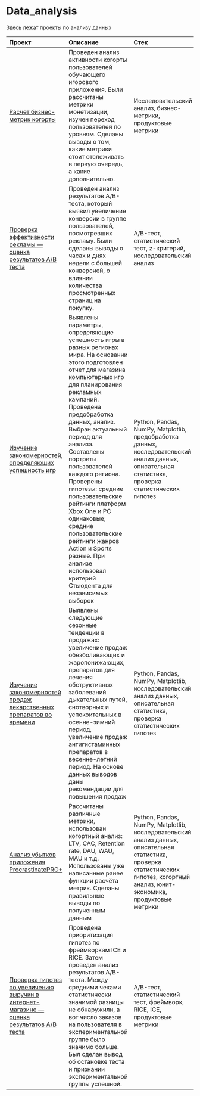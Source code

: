 # Data_analysis
Здесь лежат проекты по анализу данных

| Проект                | Описание               | Стек                        |
| :-------------------- | :--------------------- |:----------------------------|
| [Расчет бизнес-метрик когорты](https://github.com/anastasia-gorbenko/Data_analysis/tree/main/Расчет%20бизнес-метрик)| Проведен анализ активности когорты пользователей обучающего игорового приложения. Были рассчитаны метрики монетизации, изучен переход пользователей по уровням. Сделаны выводы о том, какие метрики стоит отслеживать в первую очередь, а какие дополнительно. |  Исследовательский анализ, бизнес-метрики, продуктовые метрики |
| [Проверка эффективности рекламы — оценка результатов A/B теста](https://github.com/anastasia-gorbenko/Data_analysis/tree/main/Эффективность%20рекламы%20-%20A%3AB-тест) | Проведен анализ результатов A/B-теста, который выявил увеличение конверсии в группе пользователей, посмотревших рекламу. Были сделаны выводы о часах и днях недели с большей конверсией, о влиянии количества просмотренных страниц на покупку. |  A/B-тест, статистический тест, z-критерий, исследовательский анализ |
| [Изучение закономерностей, определяющих успешность игр](https://github.com/anastasia-gorbenko/Data_analysis/tree/main/Исследование%20игр) | Выявлены параметры, определяющие успешность игры в разных регионах мира. На основании этого подготовлен отчет для магазина компьютерных игр для планирования рекламных кампаний. Проведена предобработка данных, анализ. Выбран актуальный период для анализа. Составлены портреты пользователей каждого региона. Проверены гипотезы: средние пользовательские рейтинги платформ Xbox One и PC одинаковые; средние пользовательские рейтинги жанров Action и Sports разные. При анализе использовал критерий Стьюдента для независимых выборок | Python, Pandas, NumPy, Matplotlib, предобработка данных, исследовательский анализ данных, описательная статистика, проверка статистических гипотез|
| [Изучение закономерностей продаж лекарственных препаратов во времени](https://github.com/anastasia-gorbenko/Data_analysis/tree/main/Исследование%20продаж%20лекарств) | Выявлены следующие сезонные тенденции в продажах: увеличение продаж обезболивающих и жаропонижающих, препаратов для лечения обструктивных заболеваний дыхательных путей, снотворных и успокоительных в осенне-зимний период, увеличение продаж антигистаминных препаратов в весенне-летний период. На основе данных выводов даны рекомендации для повышения продаж | Python, Pandas, NumPy, Matplotlib, исследовательский анализ данных, описательная статистика, проверка статистических гипотез |
| [Анализ убытков приложения ProcrastinatePRO+](https://github.com/anastasia-gorbenko/Data_analysis/tree/main/Анализ%20убытков%20приложения) | Рассчитаны различные метрики, использован когортный анализ: LTV, CAC, Retention rate, DAU, WAU, MAU и т.д. Использованы уже написанные ранее функции расчёта метрик. Сделаны правильные выводы по полученным данным | Python, Pandas, NumPy, Matplotlib, исследовательский анализ данных, описательная статистика, проверка статистических гипотез, когортный анализ, юнит-экономика, продуктовые метрики|
| [Проверка гипотез по увеличению выручки в интернет-магазине — оценка результатов A/B теста](https://github.com/anastasia-gorbenko/Data_analysis/tree/main/А:B-тест) | Проведена приоритизация гипотез по фреймворкам ICE и RICE. Затем проведен анализ результатов A/B-теста. Между средними чеками статистически значимой разницы не обнаружили, а вот число заказов на пользователя в экспериментальной группе было значимо больше. Был сделан вывод об остановке теста и признании экспериментальной группы успешной. | A/B-тест, статистический тест, фреймворк, RICE, ICE, продуктовые метрики |
